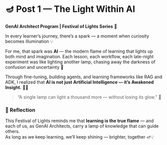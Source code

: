 ﻿# 🪔 Post 1 — The Light Within AI
**GenAI Architect Program | Festival of Lights Series** 🌟  

In every learner’s journey, there’s a spark — a moment when curiosity becomes illumination 💡  

For me, that spark was **AI** — the modern flame of learning that lights up both mind and imagination. Each lesson, each workflow, each late-night experiment was like lighting another lamp, chasing away the darkness of confusion and uncertainty 🌙  

Through fine-tuning, building agents, and learning frameworks like RAG and ADK, I realized that **AI is not just Artificial Intelligence — it’s Awakened Insight.** 🧠✨  

> “A single lamp can light a thousand more — without losing its glow.” 🌠  

### 💭 Reflection
This Festival of Lights reminds me that **learning is the true flame** — and each of us, as GenAI Architects, carry a lamp of knowledge that can guide others.  
As long as we keep learning, we’ll keep shining — brighter, together 🪔💡  

